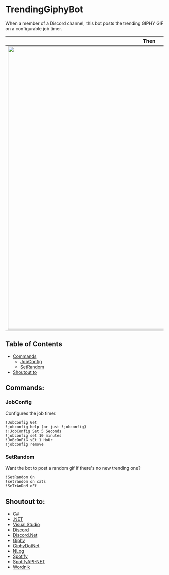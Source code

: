 # TrendingGiphyBot
When a member of a Discord channel, this bot posts the trending GIPHY GIF on a configurable job timer.

Then|who|was|phone?
-|-|-|-
<img src="https://discordapp.com/assets/fc0b01fe10a0b8c602fb0106d8189d9b.png" width="900px" />|<img src="https://media.giphy.com/media/3o6gbbuLW76jkt8vIc/giphy.gif" width="900px" />|<img src="https://developer.spotify.com/wp-content/uploads/2016/07/logo@2x.png" width="900px" />|<img src="https://www.wordnik.com/img/wordnik-logo-300px.png" width="900px" />

## Table of Contents

- [Commands](https://github.com/mosentok/TrendingGiphyBot#commands)
  - [JobConfig](https://github.com/mosentok/TrendingGiphyBot#jobconfig)
  - [SetRandom](https://github.com/mosentok/TrendingGiphyBot#setrandom)
- [Shoutout to](https://github.com/mosentok/TrendingGiphyBot#shoutout-to)

## Commands:

### JobConfig

Configures the job timer.

```
!JobConfig Get
!jobconfig help (or just !jobconfig)
!!JobConfig Set 5 Seconds
!jobconfig set 10 minutes
!JoBcOnFiG sEt 1 HoUr
!jobconfig remove
```

### SetRandom

Want the bot to post a random gif if there's no new trending one?

```
!SetRandom On
!setrandom on cats
!SeTrAnDoM oFf
```

## Shoutout to:

- [C#](https://docs.microsoft.com/en-us/dotnet/csharp/csharp)
- [.NET](https://www.microsoft.com/net)
- [Visual Studio](https://www.visualstudio.com/)
- [Discord](https://discordapp.com/)
- [Discord.Net](https://github.com/RogueException/Discord.Net)
- [Giphy](https://giphy.com)
- [GiphyDotNet](https://github.com/drasticactions/GiphyDotNet)
- [NLog](https://github.com/NLog/NLog)
- [Spotify](https://www.spotify.com/)
- [SpotifyAPI-NET](https://github.com/JohnnyCrazy/SpotifyAPI-NET)
- [Wordnik](https://wordnik.com/)
